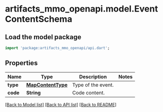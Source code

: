 # artifacts_mmo_openapi.model.EventContentSchema

## Load the model package
```dart
import 'package:artifacts_mmo_openapi/api.dart';
```

## Properties
Name | Type | Description | Notes
------------ | ------------- | ------------- | -------------
**type** | [**MapContentType**](MapContentType.md) | Type of the event. | 
**code** | **String** | Code content. | 

[[Back to Model list]](../README.md#documentation-for-models) [[Back to API list]](../README.md#documentation-for-api-endpoints) [[Back to README]](../README.md)


